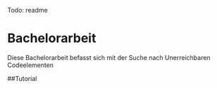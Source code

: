 Todo: readme

# Bachelorarbeit 

Diese Bachelorarbeit befasst sich mit der Suche nach Unerreichbaren Codeelementen

##Tutorial